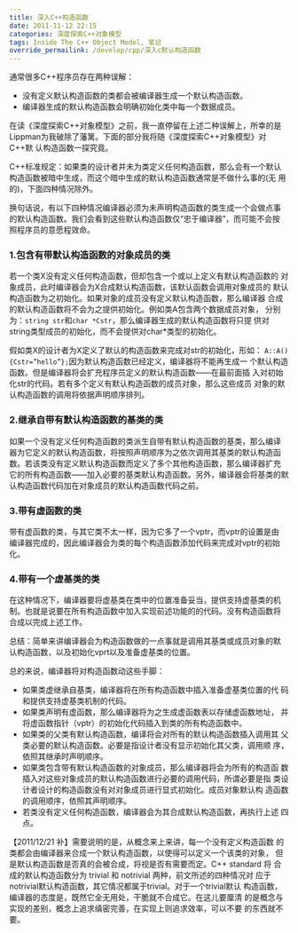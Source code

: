 ```yaml
---
title: 深入C++构造函数
date: 2011-11-12 22:15
categories: 深度探索C++对象模型
tags: Inside The C++ Object Model, 笔记
override_permailink: /develop/cpp/深入c默认构造函数
---
```


通常很多C++程序员存在两种误解：

-   没有定义默认构造函数的类都会被编译器生成一个默认构造函数。
-   编译器生成的默认构造函数会明确初始化类中每一个数据成员。

在读《深度探索C++对象模型》之前，我一直停留在上述二种误解上，所幸的是
Lippman为我破除了藩篱。下面的部分我将随《深度探索C++对象模型》对C++默
认构造函数一探究竟。

C++标准规定：如果类的设计者并未为类定义任何构造函数，那么会有一个默认
构造函数被暗中生成，而这个暗中生成的默认构造函数通常是不做什么事的(无
用的)，下面四种情况除外。

换句话说，有以下四种情况编译器必须为未声明构造函数的类生成一个会做点事
的默认构造函数。我们会看到这些默认构造函数仅“忠于编译器”，而可能不会按
照程序员的意愿程效命。

### 1.包含有带默认构造函数的对象成员的类

若一个类X没有定义任何构造函数，但却包含一个或以上定义有默认构造函数的
对象成员，此时编译器会为X合成默认构造函数，该默认函数会调用对象成员的
默认构造函数为之初始化。如果对象的成员没有定义默认构造函数，那么编译器
合成的默认构造函数将不会为之提供初始化。例如类A包含两个数据成员对象，
分别为：`string str`和`char *Cstr`，那么编译器生成的默认构造函数将只提
供对string类型成员的初始化，而不会提供对char\*类型的初始化。

假如类X的设计者为X定义了默认的构造函数来完成对str的初始化，形如：
`A::A(){Cstr=”hello”};`因为默认构造函数已经定义，编译器将不能再生成一
个默认构造函数。但是编译器将会扩充程序员定义的默认构造函数——在最前面插
入对初始化str的代码。若有多个定义有默认构造函数的成员对象，那么这些成员
对象的默认构造函数的调用将依据声明顺序排列。

### 2.继承自带有默认构造函数的基类的类

如果一个没有定义任何构造函数的类派生自带有默认构造函数的基类，那么编译
器为它定义的默认构造函数，将按照声明顺序为之依次调用其基类的默认构造函
数。若该类没有定义默认构造函数而定义了多个其他构造函数，那么编译器扩充
它的所有构造函数——加入必要的基类默认构造函数。另外，编译器会将基类的默
认构造函数代码加在对象成员的默认构造函数代码之前。

### 3.带有虚函数的类

带有虚函数的类，与其它类不太一样，因为它多了一个vptr，而vptr的设置是由
编译器完成的，因此编译器会为类的每个构造函数添加代码来完成对vptr的初始
化。

### 4.带有一个虚基类的类

在这种情况下，编译器要将虚基类在类中的位置准备妥当，提供支持虚基类的机
制。也就是说要在所有构造函数中加入实现前述功能的的代码。没有构造函数将
合成以完成上述工作。

总结：简单来讲编译器会为构造函数做的一点事就是调用其基类或成员对象的默
认构造函数，以及初始化vprt以及准备虚基类的位置。

总的来说，编译器将对构造函数动这些手脚：

-   如果类虚继承自基类，编译器将在所有构造函数中插入准备虚基类位置的代
	码和提供支持虚基类机制的代码。
-   如果类声明有虚函数，那么编译器将为之生成虚函数表以存储虚函数地址，
	并将虚函数指针（vptr）的初始化代码插入到类的所有构造函数中。
-   如果类的父类有默认构造函数，编译将会对所有的默认构造函数插入调用其
	父类必要的默认构造函数。必要是指设计者没有显示初始化其父类，调用顺
	序，依照其继承时声明顺序。
-   如果类包含带有默认构造函数的对象成员，那么编译器将会为所有的构造函
	数插入对这些对象成员的默认构造函数进行必要的调用代码，所谓必要是指
	类设计者设计的构造函数没有对对象成员进行显式初始化。成员对象默认构
	造函数的调用顺序，依照其声明顺序。
-   若类没有定义任何构造函数，编译器会为其合成默认构造函数，再执行上述
	四点。

【2011/12/21 补】需要说明的是，从概念来上来讲，每一个没有定义构造函数
的类都会由编译器来合成一个默认构造函数，以使得可以定义一个该类的对象，
但是默认构造函数是否真的会被合成，将视是否有需要而定。C++ standard 将
合成的默认构造函数分为 trivial 和 notrivial 两种，前文所述的四种情况对
应于notrivial默认构造函数，其它情况都属于trivial。对于一个trivial默认
构造函数，编译器的态度是，既然它全无用处，干脆就不合成它。在这儿要厘清
的是概念与实现的差别，概念上追求缜密完善，在实现上则追求效率，可以不要
的东西就不要。